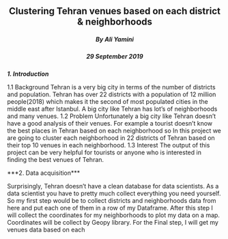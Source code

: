 <div style="text-align:center"><h2><b>Clustering Tehran venues based on each district & neighborhoods</b></h2>
<h5>By Ali Yamini</h5>
<h5>29 September 2019</h5>
</div>

***1.	Introduction***
<p>
1.1	Background
Tehran is a very big city in terms of the number of districts and population. Tehran has over 22 districts with a population of 12 million people(2018) which makes it the second of most populated cities in the middle east after Istanbul. A big city like Tehran has lot’s of neighborhoods and many venues.
1.2	Problem
Unfortunately a big city like Tehran doesn’t have a good analysis of their venues. For example a tourist doesn’t know the best places in Tehran based on each neighborhood so In this project we are going to cluster each neighborhood in 22 districts of Tehran based on their top 10 venues in each neighborhood.
1.3	Interest
The output of this project can be very helpful for tourists or anyone who is interested in finding the best venues of Tehran. 
</p>
***2.	Data acquisition***

Surprisingly, Tehran doesn’t have a clean database for data scientists. As a data scientist you have to pretty much collect everything you need yourself. So my first step would be to collect districts and neighborhoods data from here and put each one of them in a row of my Dataframe. After this step I will collect the coordinates for my neighborhoods to plot my data on a map. Coordinates will be collect by Geopy library. For the Final step, I will get my venues data based on each 
